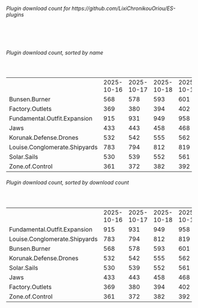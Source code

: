 <h6>Plugin download count for https://github.com/LixiChronikouOriou/ES-plugins</h6><br>
<br>
<h6>Plugin download count, sorted by name</h6><sub><sup><br>
<table>
	<tr>
		<td></td>
		<td>2025-10-16</td>
		<td>2025-10-17</td>
		<td>2025-10-18</td>
		<td>2025-10-19</td>
		<td>2025-10-20</td>
		<td>2025-10-21</td>
		<td>2025-10-22</td>
		<td>today +</td>
	</tr>
	<tr>
		<td>Bunsen.Burner</td>
		<td>568</td>
		<td>578</td>
		<td>593</td>
		<td>601</td>
		<td>608</td>
		<td>613</td>
		<td>616</td>
		<td>+ 3</td>
	</tr>
	<tr>
		<td>Factory.Outlets</td>
		<td>369</td>
		<td>380</td>
		<td>394</td>
		<td>402</td>
		<td>408</td>
		<td>417</td>
		<td>420</td>
		<td>+ 3</td>
	</tr>
	<tr>
		<td>Fundamental.Outfit.Expansion</td>
		<td>915</td>
		<td>931</td>
		<td>949</td>
		<td>958</td>
		<td>972</td>
		<td>979</td>
		<td>982</td>
		<td>+ 3</td>
	</tr>
	<tr>
		<td>Jaws</td>
		<td>433</td>
		<td>443</td>
		<td>458</td>
		<td>468</td>
		<td>475</td>
		<td>480</td>
		<td>483</td>
		<td>+ 3</td>
	</tr>
	<tr>
		<td>Korunak.Defense.Drones</td>
		<td>532</td>
		<td>542</td>
		<td>555</td>
		<td>562</td>
		<td>569</td>
		<td>576</td>
		<td>579</td>
		<td>+ 3</td>
	</tr>
	<tr>
		<td>Louise.Conglomerate.Shipyards</td>
		<td>783</td>
		<td>794</td>
		<td>812</td>
		<td>819</td>
		<td>826</td>
		<td>833</td>
		<td>836</td>
		<td>+ 3</td>
	</tr>
	<tr>
		<td>Solar.Sails</td>
		<td>530</td>
		<td>539</td>
		<td>552</td>
		<td>561</td>
		<td>569</td>
		<td>574</td>
		<td>577</td>
		<td>+ 3</td>
	</tr>
	<tr>
		<td>Zone.of.Control</td>
		<td>361</td>
		<td>372</td>
		<td>382</td>
		<td>392</td>
		<td>401</td>
		<td>406</td>
		<td>409</td>
		<td>+ 3</td>
	</tr>
</table>
</sub></sup>
<h6>Plugin download count, sorted by download count</h6><sub><sup><br>
<table>
	<tr>
		<td></td>
		<td>2025-10-16</td>
		<td>2025-10-17</td>
		<td>2025-10-18</td>
		<td>2025-10-19</td>
		<td>2025-10-20</td>
		<td>2025-10-21</td>
		<td>2025-10-22</td>
		<td>today +</td>
	</tr>
	<tr>
		<td>Fundamental.Outfit.Expansion</td>
		<td>915</td>
		<td>931</td>
		<td>949</td>
		<td>958</td>
		<td>972</td>
		<td>979</td>
		<td>982</td>
		<td>+ 3</td>
	</tr>
	<tr>
		<td>Louise.Conglomerate.Shipyards</td>
		<td>783</td>
		<td>794</td>
		<td>812</td>
		<td>819</td>
		<td>826</td>
		<td>833</td>
		<td>836</td>
		<td>+ 3</td>
	</tr>
	<tr>
		<td>Bunsen.Burner</td>
		<td>568</td>
		<td>578</td>
		<td>593</td>
		<td>601</td>
		<td>608</td>
		<td>613</td>
		<td>616</td>
		<td>+ 3</td>
	</tr>
	<tr>
		<td>Korunak.Defense.Drones</td>
		<td>532</td>
		<td>542</td>
		<td>555</td>
		<td>562</td>
		<td>569</td>
		<td>576</td>
		<td>579</td>
		<td>+ 3</td>
	</tr>
	<tr>
		<td>Solar.Sails</td>
		<td>530</td>
		<td>539</td>
		<td>552</td>
		<td>561</td>
		<td>569</td>
		<td>574</td>
		<td>577</td>
		<td>+ 3</td>
	</tr>
	<tr>
		<td>Jaws</td>
		<td>433</td>
		<td>443</td>
		<td>458</td>
		<td>468</td>
		<td>475</td>
		<td>480</td>
		<td>483</td>
		<td>+ 3</td>
	</tr>
	<tr>
		<td>Factory.Outlets</td>
		<td>369</td>
		<td>380</td>
		<td>394</td>
		<td>402</td>
		<td>408</td>
		<td>417</td>
		<td>420</td>
		<td>+ 3</td>
	</tr>
	<tr>
		<td>Zone.of.Control</td>
		<td>361</td>
		<td>372</td>
		<td>382</td>
		<td>392</td>
		<td>401</td>
		<td>406</td>
		<td>409</td>
		<td>+ 3</td>
	</tr>
</table>
</sub></sup>
